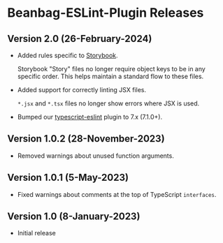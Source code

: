 # Beanbag-ESLint-Plugin Releases

## Version 2.0 (26-February-2024)

* Added rules specific to [Storybook](https://storybook.js.org/).

  Storybook "Story" files no longer require object keys to be in any specific
  order. This helps maintain a standard flow to these files.

* Added support for correctly linting JSX files.

  `*.jsx` and `*.tsx` files no longer show errors where JSX is used.

* Bumped our [typescript-eslint](https://www.npmjs.com/package/@typescript-eslint/eslint-plugin)
  plugin to 7.x (7.1.0+).


## Version 1.0.2 (28-November-2023)

* Removed warnings about unused function arguments.


## Version 1.0.1 (5-May-2023)

* Fixed warnings about comments at the top of TypeScript `interfaces`.


## Version 1.0 (8-January-2023)

* Initial release

